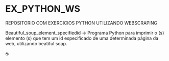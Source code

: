 # EX_PYTHON_WS
REPOSITORIO COM EXERCICIOS PYTHON UTILIZANDO WEBSCRAPING

Beautiful_soup_element_specifiedid -> Programa Python para imprimir o (s) elemento (s) que tem um id especificado de uma determinada página da web, utilizando beatiful soap.

☕
